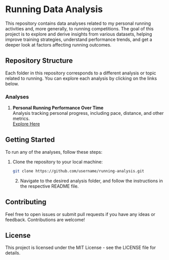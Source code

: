 # Running Data Analysis

This repository contains data analyses related to my personal running activities and, more generally, to running competitions. The goal of this project is to explore and derive insights from various datasets, helping improve training strategies, understand performance trends, and get a deeper look at factors affecting running outcomes.

## Repository Structure

Each folder in this repository corresponds to a different analysis or topic related to running. You can explore each analysis by clicking on the links below.

### Analyses

1. **Personal Running Performance Over Time**  
   Analysis tracking personal progress, including pace, distance, and other metrics.  
   [Explore Here](https://github.com/tsqdoq/random-running-data-analysis/personal-performance)

## Getting Started

To run any of the analyses, follow these steps:

1. Clone the repository to your local machine:
   ```bash
   git clone https://github.com/username/running-analysis.git
   ```

	2.	Navigate to the desired analysis folder, and follow the instructions in the respective README file.

## Contributing

Feel free to open issues or submit pull requests if you have any ideas or feedback. Contributions are welcome!

## License

This project is licensed under the MIT License - see the LICENSE file for details.
